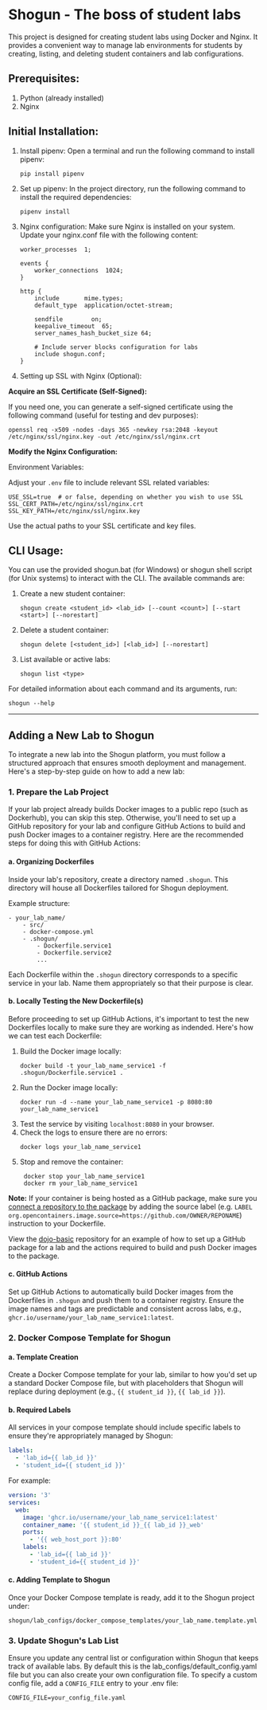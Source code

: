 # Shogun - The boss of student labs

This project is designed for creating student labs using Docker and Nginx. It provides a convenient way to manage lab environments for students by creating, listing, and deleting student containers and lab configurations.

## Prerequisites:
1. Python (already installed)
2. Nginx

## Initial Installation:

1. Install pipenv:
   Open a terminal and run the following command to install pipenv:
   ```
   pip install pipenv
   ```

2. Set up pipenv:
   In the project directory, run the following command to install the required dependencies:
   ```
   pipenv install
   ```

3. Nginx configuration:
   Make sure Nginx is installed on your system. Update your nginx.conf file with the following content:
   ```
   worker_processes  1;

   events {
       worker_connections  1024;
   }

   http {
       include       mime.types;
       default_type  application/octet-stream;

       sendfile        on;
       keepalive_timeout  65;
       server_names_hash_bucket_size 64;

       # Include server blocks configuration for labs
       include shogun.conf;
   }
   ```
   
4. Setting up SSL with Nginx (Optional):

**Acquire an SSL Certificate (Self-Signed):**

If you need one, you can generate a self-signed certificate using the following command
(useful for testing and dev purposes):

```
openssl req -x509 -nodes -days 365 -newkey rsa:2048 -keyout /etc/nginx/ssl/nginx.key -out /etc/nginx/ssl/nginx.crt
```

**Modify the Nginx Configuration:**

Environment Variables:

Adjust your `.env` file to include relevant SSL related variables:

```
USE_SSL=true  # or false, depending on whether you wish to use SSL
SSL_CERT_PATH=/etc/nginx/ssl/nginx.crt
SSL_KEY_PATH=/etc/nginx/ssl/nginx.key
```
Use the actual paths to your SSL certificate and key files.


## CLI Usage:

You can use the provided shogun.bat (for Windows) or shogun shell script (for Unix systems) to interact with the CLI. The available commands are:

1. Create a new student container:
   ```
   shogun create <student_id> <lab_id> [--count <count>] [--start <start>] [--norestart]
   ```

2. Delete a student container:
   ```
   shogun delete [<student_id>] [<lab_id>] [--norestart]
   ```

3. List available or active labs:
   ```
   shogun list <type>
   ```

For detailed information about each command and its arguments, run:
   ```
   shogun --help
   ```

---

## Adding a New Lab to Shogun

To integrate a new lab into the Shogun platform, you must follow a structured approach that ensures smooth deployment and management. Here's a step-by-step guide on how to add a new lab:

### 1. Prepare the Lab Project

If your lab project already builds Docker images to a public repo (such as Dockerhub), you can skip this step. Otherwise, you'll need to set up a GitHub repository for your lab and configure GitHub Actions to build and push Docker images to a container registry. Here are the recommended steps for doing this with GitHub Actions:

#### a. Organizing Dockerfiles

Inside your lab's repository, create a directory named `.shogun`. This directory will house all Dockerfiles tailored for Shogun deployment.

Example structure:

```
- your_lab_name/
    - src/
    - docker-compose.yml
    - .shogun/
        - Dockerfile.service1
        - Dockerfile.service2
        ...
```

Each Dockerfile within the `.shogun` directory corresponds to a specific service in your lab. Name them appropriately so that their purpose is clear.

#### b. Locally Testing the New Dockerfile(s)

Before proceeding to set up GitHub Actions, it's important to test the new Dockerfiles locally to make sure they are working as indended. Here's how we can test each Dockerfile:

1. Build the Docker image locally:
   ```
   docker build -t your_lab_name_service1 -f .shogun/Dockerfile.service1 .
   ```
2. Run the Docker image locally:
   ```
   docker run -d --name your_lab_name_service1 -p 8080:80 your_lab_name_service1
   ```
3. Test the service by visiting `localhost:8080` in your browser.
4. Check the logs to ensure there are no errors:
   ```
   docker logs your_lab_name_service1
   ```
5. Stop and remove the container:
   ```
    docker stop your_lab_name_service1
    docker rm your_lab_name_service1
    ```

**Note:** If your container is being hosted as a GitHub package, make sure you [connect a repository to the package](https://docs.github.com/en/packages/learn-github-packages/connecting-a-repository-to-a-package) by adding the source label (e.g. `LABEL org.opencontainers.image.source=https://github.com/OWNER/REPONAME`) instruction to your Dockerfile.

View the [dojo-basic](https://github.com/SamuraiWTF/samurai-dojo) repository for an example of how to set up a GitHub package for a lab and the actions required to build and push Docker images to the package.

#### c. GitHub Actions

Set up GitHub Actions to automatically build Docker images from the Dockerfiles in `.shogun` and push them to a container registry. Ensure the image names and tags are predictable and consistent across labs, e.g., `ghcr.io/username/your_lab_name_service1:latest`.




### 2. Docker Compose Template for Shogun

#### a. Template Creation

Create a Docker Compose template for your lab, similar to how you'd set up a standard Docker Compose file, but with placeholders that Shogun will replace during deployment (e.g., `{{ student_id }}`, `{{ lab_id }}`).

#### b. Required Labels

All services in your compose template should include specific labels to ensure they're appropriately managed by Shogun:

```yaml
labels:
  - 'lab_id={{ lab_id }}'
  - 'student_id={{ student_id }}'
```

For example:

```yaml
version: '3'
services:
  web:
    image: 'ghcr.io/username/your_lab_name_service1:latest'
    container_name: '{{ student_id }}_{{ lab_id }}_web'
    ports:
      - '{{ web_host_port }}:80'
    labels:
      - 'lab_id={{ lab_id }}'
      - 'student_id={{ student_id }}'
```

#### c. Adding Template to Shogun

Once your Docker Compose template is ready, add it to the Shogun project under:

```
shogun/lab_configs/docker_compose_templates/your_lab_name.template.yml
```

### 3. Update Shogun's Lab List

Ensure you update any central list or configuration within Shogun that keeps track of available labs. By default this is the lab_configs/default_config.yaml file but you can also create your own configuration file. To specify a custom config file, add a `CONFIG_FILE` entry to your .env file:

```
CONFIG_FILE=your_config_file.yaml
```